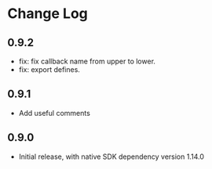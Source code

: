 # Change Log

## 0.9.2

- fix: fix callback name from upper to lower.
- fix: export defines.

## 0.9.1

- Add useful comments

## 0.9.0

- Initial release, with native SDK dependency version 1.14.0
